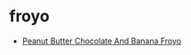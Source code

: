 # froyo

 * [Peanut Butter Chocolate And Banana Froyo](../../index/p/peanut-butter-chocolate-and-banana-froyo-51104870.json)
